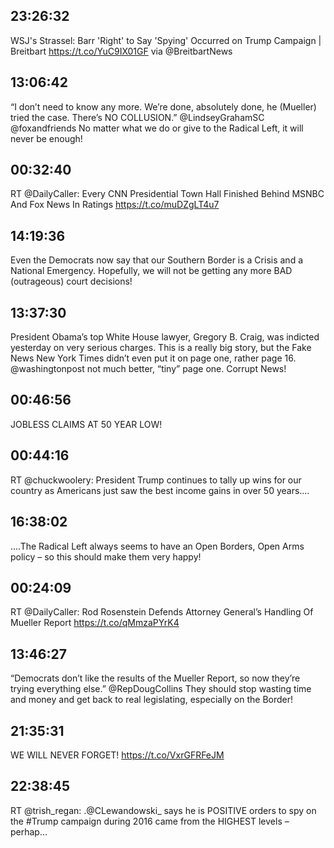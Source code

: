 ## 23:26:32
WSJ's Strassel: Barr 'Right' to Say 'Spying' Occurred on Trump Campaign | Breitbart https://t.co/YuC9IX01GF via @BreitbartNews
## 13:06:42
“I don’t need to know any more. We’re done, absolutely done, he (Mueller) tried the case. There’s NO COLLUSION.” @LindseyGrahamSC  @foxandfriends  No matter what we do or give to the Radical Left, it will never be enough!
## 00:32:40
RT @DailyCaller: Every CNN Presidential Town Hall Finished Behind MSNBC And Fox News In Ratings https://t.co/muDZgLT4u7
## 14:19:36
Even the Democrats now say that our Southern Border is a Crisis and a National Emergency. Hopefully, we will not be getting any more BAD (outrageous) court decisions!
## 13:37:30
President Obama’s top White House lawyer, Gregory B. Craig, was indicted yesterday on very serious charges. This is a really big story, but the Fake News New York Times didn’t even put it on page one, rather page 16. @washingtonpost not much better, “tiny” page one. Corrupt News!
## 00:46:56
JOBLESS CLAIMS AT 50 YEAR LOW!
## 00:44:16
RT @chuckwoolery: President Trump continues to tally up wins for our country as Americans just saw the best income gains in over 50 years.…
## 16:38:02
....The Radical Left always seems to have an Open Borders, Open Arms policy – so this should make them very happy!
## 00:24:09
RT @DailyCaller: Rod Rosenstein Defends Attorney General’s Handling Of Mueller Report https://t.co/qMmzaPYrK4
## 13:46:27
“Democrats don’t like the results of the Mueller Report, so now they’re trying everything else.”  @RepDougCollins  They should stop wasting time and money and get back to real legislating, especially on the Border!
## 21:35:31
WE WILL NEVER FORGET! https://t.co/VxrGFRFeJM
## 22:38:45
RT @trish_regan: .@CLewandowski_ says he is POSITIVE orders to spy on the #Trump campaign during 2016 came from the HIGHEST levels – perhap…
